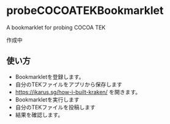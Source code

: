 # probeCOCOATEKBookmarklet
A bookmarklet for probing COCOA TEK

作成中

## 使い方

- Bookmarkletを登録します。
- 自分のTEKファイルをアプリから保存します
- https://ikarus.sg/how-i-built-kraken/ を開きます。
- Bookmarkletを実行します
- 自分のTEKファイルを投稿します
- 結果を確認します。
